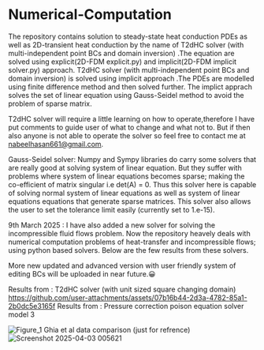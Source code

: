# Numerical-Computation
The repository contains solution to steady-state heat conduction PDEs as well as 2D-transient heat conduction by the name of T2dHC solver (with multi-independent point BCs and domain inversion) .The equation are solved using explicit(2D-FDM explicit.py) and implicit(2D-FDM implicit solver.py) approach. T2dHC solver (with multi-independent point BCs and domain inversion) is solved using implicit approach .The PDEs are modelled using finite difference method and then solved further. The implict apprach solves the set of linear equation using Gauss-Seidel method to avoid the problem of sparse matrix.

T2dHC solver will require a little learning on how to operate,therefore I have put comments to guide user of what to change and what not to. But if then also anyone is not able to operate the solver so feel free to contact me at nabeelhasan661@gmail.com.

Gauss-Seidel solver:
Numpy and Sympy libraries do carry some solvers that are really good at solving system of linear equation. But they suffer with problems where system of linear equations becomes sparse; making the co-efficient of matrix singular i.e det(A) = 0. 
  Thus this solver here is capable of solving normal system of linear equations as well as system of linear equations equations that generate sparse matrices. This solver also allows the user to set the tolerance limit easily (currently set to 1.e-15).

9th March 2025 : I have also added a new solver for solving the incompressible fluid flows problem.
Now the repository heavely deals with numerical computation problems of heat-transfer and incompressible flows; using python based solvers. Below are the few results from these solvers.

More new updated and advanced version with user friendly system of editing BCs will be uploaded in near future.😀

Results from : T2dHC solver (with unit sized square changing domain)
https://github.com/user-attachments/assets/07b16b44-2d3a-4782-85a1-2b0dc5e3165f
Results from : Pressure correction poison equation solver model 3

![Figure_1](https://github.com/user-attachments/assets/7f078d5e-1e74-419e-9066-6baae3a7bed6)
Ghia et al data comparison (just for refrence)
![Screenshot 2025-04-03 005621](https://github.com/user-attachments/assets/89b862be-c90c-4753-bffb-9ddfd7a64ada)
